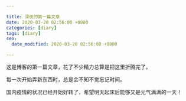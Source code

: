 ```yaml
---

title: 深夜的第一篇文章
date: 2020-03-20 02:56:00 +0800
categories: [diary]
tags: [diary]
seo:
  date_modified: 2020-03-20 02:56:00 +0800

---
```


这是博客的第一篇文章，花了不少精力总算是把这里折腾完了。

每一次开始弄新东西时，总是会不知不觉忘记时间。

国内疫情的状况已经开始好转了，希望明天起床后能够又是元气满满的一天！
